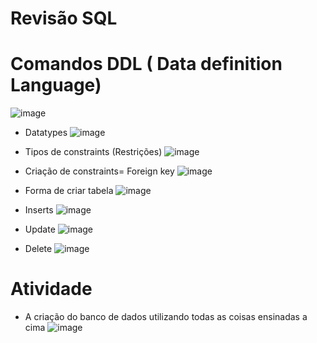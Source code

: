 # Revisão SQL 
# Comandos DDL ( Data definition Language) 
![image](https://github.com/ByancaMatos01/LABBanco/assets/122841376/36a09d52-0e13-444a-92f9-e4d14d0fff44)

* Datatypes
![image](https://github.com/ByancaMatos01/LABBanco/assets/122841376/0d8b3d19-5938-4360-a4de-f5b7098e55fe)

* Tipos de constraints (Restrições)
![image](https://github.com/ByancaMatos01/LABBanco/assets/122841376/e81e1899-a0a2-49f1-b526-af54c215afe6)

* Criação de constraints= Foreign key
![image](https://github.com/ByancaMatos01/LABBanco/assets/122841376/36235d37-51b9-4c7c-84dc-ac467d748fdd)

* Forma de criar tabela 
![image](https://github.com/ByancaMatos01/LABBanco/assets/122841376/2a447f1b-bcf2-4913-9197-17d6d0cf9cf2)
* Inserts
![image](https://github.com/ByancaMatos01/LABBanco/assets/122841376/b5120a5b-c5fe-4221-a577-c7e8db91fa96)

* Update 
![image](https://github.com/ByancaMatos01/LABBanco/assets/122841376/4e954dcb-3190-45af-9444-31cbeafeb646)

* Delete
![image](https://github.com/ByancaMatos01/LABBanco/assets/122841376/be19b576-c410-4d49-9d59-b89a275f885c)

# Atividade 
* A criação do banco de dados utilizando todas as coisas ensinadas a cima
![image](https://github.com/ByancaMatos01/LABBanco/assets/122841376/1f82423c-2330-4eaa-ac0d-bdf8c2bfd7d7)







